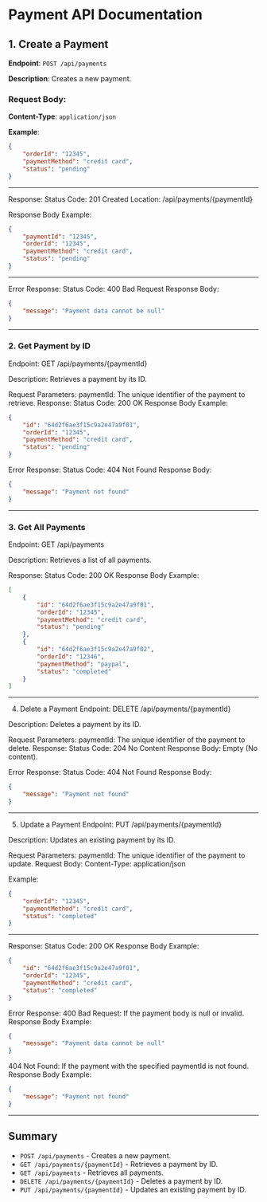 # Payment API Documentation

## 1. Create a Payment
**Endpoint**: `POST /api/payments`

**Description**: Creates a new payment.

### Request Body:
**Content-Type**: `application/json`

**Example**:
```json
{
    "orderId": "12345",
    "paymentMethod": "credit card",
    "status": "pending"
}
```
---
Response:
Status Code: 201 Created
Location: /api/payments/{paymentId}

Response Body Example:

```json
{
    "paymentId": "12345",
    "orderId": "12345",
    "paymentMethod": "credit card",
    "status": "pending"
}
```
---
Error Response:
Status Code: 400 Bad Request
Response Body:
```json
{
    "message": "Payment data cannot be null"
}
```
---
### 2. Get Payment by ID
Endpoint: GET /api/payments/{paymentId}

Description: Retrieves a payment by its ID.

Request Parameters:
paymentId: The unique identifier of the payment to retrieve.
Response:
Status Code: 200 OK
Response Body Example:
```json
{
    "id": "64d2f6ae3f15c9a2e47a9f01",
    "orderId": "12345",
    "paymentMethod": "credit card",
    "status": "pending"
}
```
Error Response:
Status Code: 404 Not Found
Response Body:
```json
{
    "message": "Payment not found"
}
```
---
### 3. Get All Payments
Endpoint: GET /api/payments

Description: Retrieves a list of all payments.

Response:
Status Code: 200 OK
Response Body Example:
```json
[
    {
        "id": "64d2f6ae3f15c9a2e47a9f01",
        "orderId": "12345",
        "paymentMethod": "credit card",
        "status": "pending"
    },
    {
        "id": "64d2f6ae3f15c9a2e47a9f02",
        "orderId": "12346",
        "paymentMethod": "paypal",
        "status": "completed"
    }
]
```
---
4. Delete a Payment
Endpoint: DELETE /api/payments/{paymentId}

Description: Deletes a payment by its ID.

Request Parameters:
paymentId: The unique identifier of the payment to delete.
Response:
Status Code: 204 No Content
Response Body: Empty (No content).

Error Response:
Status Code: 404 Not Found
Response Body:
```json
{
    "message": "Payment not found"
}
```
---
5. Update a Payment
Endpoint: PUT /api/payments/{paymentId}

Description: Updates an existing payment by its ID.

Request Parameters:
paymentId: The unique identifier of the payment to update.
Request Body:
Content-Type: application/json

Example:
```json
{
    "orderId": "12345",
    "paymentMethod": "credit card",
    "status": "completed"
}
```
---
Response:
Status Code: 200 OK
Response Body Example:
```json
{
    "id": "64d2f6ae3f15c9a2e47a9f01",
    "orderId": "12345",
    "paymentMethod": "credit card",
    "status": "completed"
}
```
Error Response:
400 Bad Request: If the payment body is null or invalid.
Response Body Example:
```json
{
    "message": "Payment data cannot be null"
}
```
404 Not Found: If the payment with the specified paymentId is not found.
Response Body Example:
```json
{
    "message": "Payment not found"
}
```
---
## Summary  
- `POST /api/payments` - Creates a new payment.  
- `GET /api/payments/{paymentId}` - Retrieves a payment by ID.  
- `GET /api/payments` - Retrieves all payments.  
- `DELETE /api/payments/{paymentId}` - Deletes a payment by ID.  
- `PUT /api/payments/{paymentId}` - Updates an existing payment by ID.
